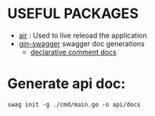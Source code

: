 # USEFUL PACKAGES
- [air](https://github.com/air-verse/air) : Used to live releoad the application
- [gin-swagger](https://github.com/swaggo/gin-swagger) swagger doc generations
    - [declarative comment docs](https://github.com/swaggo/swag/blob/master/README.md#how-to-use-it-with-gin)


# Generate api doc: 
`swag init -g ./cmd/main.go -o api/docs`
